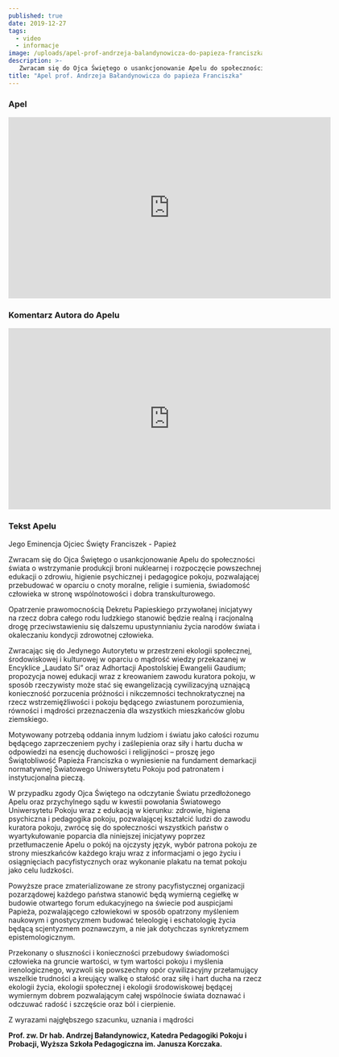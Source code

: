 ```yaml
---
published: true
date: 2019-12-27
tags:
  - video
  - informacje
image: /uploads/apel-prof-andrzeja-balandynowicza-do-papieza-franciszka.jpg
description: >-
   Zwracam się do Ojca Świętego o usankcjonowanie Apelu do społeczności świata o wstrzymanie produkcji broni nuklearnej i rozpoczęcie powszechnej edukacji o zdrowiu, higienie psychicznej i pedagogice pokoju.
title: "Apel prof. Andrzeja Bałandynowicza do papieża Franciszka"
---
```


### Apel

<iframe width="640" height="360" src="https://www.youtube.com/embed/4Au2YXShp_g" frameborder="0" allow="accelerometer; autoplay; encrypted-media; gyroscope; picture-in-picture" allowfullscreen></iframe>

### Komentarz Autora do Apelu

<iframe width="640" height="360" src="https://www.youtube.com/embed/HUY8i0jIqcQ" frameborder="0" allow="accelerometer; autoplay; encrypted-media; gyroscope; picture-in-picture" allowfullscreen></iframe>

### Tekst Apelu

Jego Eminencja Ojciec Święty Franciszek - Papież

Zwracam się do Ojca Świętego o usankcjonowanie Apelu do społeczności świata o wstrzymanie produkcji broni nuklearnej i rozpoczęcie powszechnej edukacji o zdrowiu, higienie psychicznej i pedagogice pokoju, pozwalającej przebudować w oparciu o cnoty moralne, religie i sumienia, świadomość człowieka w stronę wspólnotowości i dobra transkulturowego.

Opatrzenie prawomocnością Dekretu Papieskiego przywołanej inicjatywy na rzecz dobra całego rodu ludzkiego stanowić będzie realną i racjonalną drogę przeciwstawieniu się dalszemu upustynnianiu życia narodów świata i okaleczaniu kondycji zdrowotnej człowieka.

Zwracając się do Jedynego Autorytetu w przestrzeni ekologii społecznej, środowiskowej i kulturowej w oparciu o mądrość wiedzy przekazanej w Encyklice „Laudato Si” oraz Adhortacji Apostolskiej Ewangelii Gaudium; propozycja nowej edukacji wraz z kreowaniem zawodu kuratora pokoju, w sposób rzeczywisty może stać się ewangelizacją cywilizacyjną uznającą konieczność porzucenia próżności i nikczemności technokratycznej na rzecz wstrzemięźliwości i pokoju będącego zwiastunem porozumienia, równości i mądrości przeznaczenia dla wszystkich mieszkańców globu ziemskiego.

Motywowany potrzebą oddania innym ludziom i światu jako całości rozumu będącego zaprzeczeniem pychy i zaślepienia oraz siły i hartu ducha w odpowiedzi na esencję duchowości i religijności – proszę jego Świątobliwość Papieża Franciszka o wyniesienie na fundament demarkacji normatywnej Światowego Uniwersytetu Pokoju pod patronatem i instytucjonalna pieczą.

W przypadku zgody Ojca Świętego na odczytanie Światu przedłożonego Apelu oraz przychylnego sądu w kwestii powołania Światowego Uniwersytetu Pokoju wraz z edukacją w kierunku: zdrowie, higiena psychiczna i pedagogika pokoju, pozwalającej kształcić ludzi do zawodu kuratora pokoju, zwrócę się do społeczności wszystkich państw o wyartykułowanie poparcia dla niniejszej inicjatywy poprzez przetłumaczenie Apelu o pokój na ojczysty język, wybór patrona pokoju ze strony mieszkańców każdego kraju wraz z informacjami o jego życiu i osiągnięciach pacyfistycznych oraz wykonanie plakatu na temat pokoju jako celu ludzkości.

Powyższe prace zmaterializowane ze strony pacyfistycznej organizacji pozarządowej każdego państwa stanowić będą wymierną cegiełkę w budowie otwartego forum edukacyjnego na świecie pod auspicjami Papieża, pozwalającego człowiekowi w sposób opatrzony myśleniem naukowym i gnostycyzmem budować teleologię i eschatologię życia będącą scjentyzmem poznawczym, a nie jak dotychczas synkretyzmem epistemologicznym.

Przekonany o słuszności i konieczności przebudowy świadomości człowieka na gruncie wartości, w tym wartości pokoju i myślenia irenologicznego, wyzwoli się powszechny opór cywilizacyjny przełamujący wszelkie trudności a kreujący walkę o stałość oraz siłę i hart ducha na rzecz ekologii życia, ekologii społecznej i ekologii środowiskowej będącej wymiernym dobrem pozwalającym całej wspólnocie świata doznawać i odczuwać radość i szczęście oraz ból i cierpienie. 

Z wyrazami najgłębszego szacunku, uznania i mądrości 

__Prof. zw. Dr hab. Andrzej Bałandynowicz, Katedra Pedagogiki Pokoju i Probacji, Wyższa Szkoła Pedagogiczna im. Janusza Korczaka.__